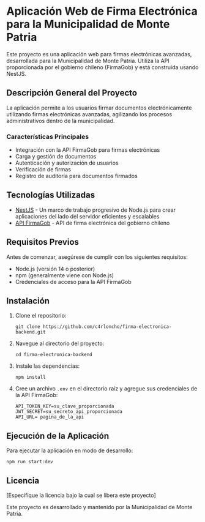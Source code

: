# Aplicación Web de Firma Electrónica para la Municipalidad de Monte Patria

Este proyecto es una aplicación web para firmas electrónicas avanzadas, desarrollada para la Municipalidad de Monte Patria. Utiliza la API proporcionada por el gobierno chileno (FirmaGob) y está construida usando NestJS.

## Descripción General del Proyecto

La aplicación permite a los usuarios firmar documentos electrónicamente utilizando firmas electrónicas avanzadas, agilizando los procesos administrativos dentro de la municipalidad.

### Características Principales

- Integración con la API FirmaGob para firmas electrónicas
- Carga y gestión de documentos
- Autenticación y autorización de usuarios
- Verificación de firmas
- Registro de auditoría para documentos firmados

## Tecnologías Utilizadas

- [NestJS](https://nestjs.com/) - Un marco de trabajo progresivo de Node.js para crear aplicaciones del lado del servidor eficientes y escalables
- [API FirmaGob](https://firma.digital.gob.cl/) - API de firma electrónica del gobierno chileno

## Requisitos Previos

Antes de comenzar, asegúrese de cumplir con los siguientes requisitos:

- Node.js (versión 14 o posterior)
- npm (generalmente viene con Node.js)
- Credenciales de acceso para la API FirmaGob

## Instalación

1. Clone el repositorio:
   ```
   git clone https://github.com/c4rloncho/firma-electronica-backend.git
   ```

2. Navegue al directorio del proyecto:
   ```
   cd firma-electronica-backend
   ```

3. Instale las dependencias:
   ```
   npm install
   ```

4. Cree un archivo `.env` en el directorio raíz y agregue sus credenciales de la API FirmaGob:
   ```
   API_TOKEN_KEY=su_clave_proporcionada
   JWT_SECRET=su_secreto_api_proporcionada
   API_URL= pagina_de_la_api
   ```

## Ejecución de la Aplicación

Para ejecutar la aplicación en modo de desarrollo:

```
npm run start:dev
```

## Licencia

[Especifique la licencia bajo la cual se libera este proyecto]



Este proyecto es desarrollado y mantenido por la Municipalidad de Monte Patria.
